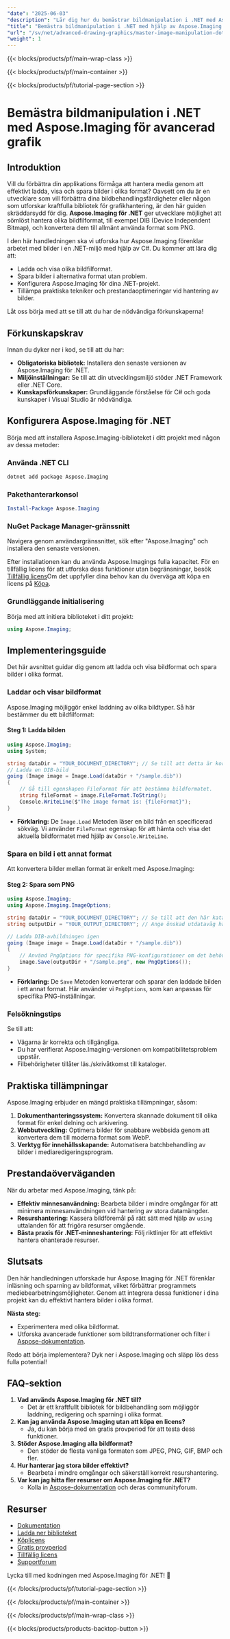 ```yaml
---
"date": "2025-06-03"
"description": "Lär dig hur du bemästrar bildmanipulation i .NET med Aspose.Imaging. Den här guiden behandlar hur man laddar, visar och sparar bilder i olika format med hjälp av C#."
"title": "Bemästra bildmanipulation i .NET med hjälp av Aspose.Imaging för avancerad grafikbehandling"
"url": "/sv/net/advanced-drawing-graphics/master-image-manipulation-dotnet-aspose-imaging/"
"weight": 1
---
```


{{< blocks/products/pf/main-wrap-class >}}

{{< blocks/products/pf/main-container >}}

{{< blocks/products/pf/tutorial-page-section >}}
# Bemästra bildmanipulation i .NET med Aspose.Imaging för avancerad grafik

## Introduktion

Vill du förbättra din applikations förmåga att hantera media genom att effektivt ladda, visa och spara bilder i olika format? Oavsett om du är en utvecklare som vill förbättra dina bildbehandlingsfärdigheter eller någon som utforskar kraftfulla bibliotek för grafikhantering, är den här guiden skräddarsydd för dig. **Aspose.Imaging för .NET** ger utvecklare möjlighet att sömlöst hantera olika bildfilformat, till exempel DIB (Device Independent Bitmap), och konvertera dem till allmänt använda format som PNG.

I den här handledningen ska vi utforska hur Aspose.Imaging förenklar arbetet med bilder i en .NET-miljö med hjälp av C#. Du kommer att lära dig att:
- Ladda och visa olika bildfilformat.
- Spara bilder i alternativa format utan problem.
- Konfigurera Aspose.Imaging för dina .NET-projekt.
- Tillämpa praktiska tekniker och prestandaoptimeringar vid hantering av bilder.

Låt oss börja med att se till att du har de nödvändiga förkunskaperna!

## Förkunskapskrav

Innan du dyker ner i kod, se till att du har:
- **Obligatoriska bibliotek:** Installera den senaste versionen av Aspose.Imaging för .NET.
- **Miljöinställningar:** Se till att din utvecklingsmiljö stöder .NET Framework eller .NET Core.
- **Kunskapsförkunskaper:** Grundläggande förståelse för C# och goda kunskaper i Visual Studio är nödvändiga.

## Konfigurera Aspose.Imaging för .NET

Börja med att installera Aspose.Imaging-biblioteket i ditt projekt med någon av dessa metoder:

### Använda .NET CLI
```bash
dotnet add package Aspose.Imaging
```

### Pakethanterarkonsol
```powershell
Install-Package Aspose.Imaging
```

### NuGet Package Manager-gränssnitt
Navigera genom användargränssnittet, sök efter "Aspose.Imaging" och installera den senaste versionen.

Efter installationen kan du använda Aspose.Imagings fulla kapacitet. För en tillfällig licens för att utforska dess funktioner utan begränsningar, besök [Tillfällig licens](https://purchase.aspose.com/temporary-license/)Om det uppfyller dina behov kan du överväga att köpa en licens på [Köpa](https://purchase.aspose.com/buy).

### Grundläggande initialisering
Börja med att initiera biblioteket i ditt projekt:
```csharp
using Aspose.Imaging;
```

## Implementeringsguide

Det här avsnittet guidar dig genom att ladda och visa bildformat och spara bilder i olika format.

### Laddar och visar bildformat

Aspose.Imaging möjliggör enkel laddning av olika bildtyper. Så här bestämmer du ett bildfilformat:

#### Steg 1: Ladda bilden
```csharp
using Aspose.Imaging;
using System;

string dataDir = "YOUR_DOCUMENT_DIRECTORY"; // Se till att detta är korrekt inställt.
// Ladda en DIB-bild
going (Image image = Image.Load(dataDir + "/sample.dib"))
{
    // Gå till egenskapen FileFormat för att bestämma bildformatet.
    string fileFormat = image.FileFormat.ToString();
    Console.WriteLine($"The image format is: {fileFormat}");
}
```

- **Förklaring:** De `Image.Load` Metoden läser en bild från en specificerad sökväg. Vi använder `FileFormat` egenskap för att hämta och visa det aktuella bildformatet med hjälp av `Console.WriteLine`.

### Spara en bild i ett annat format
Att konvertera bilder mellan format är enkelt med Aspose.Imaging:

#### Steg 2: Spara som PNG
```csharp
using Aspose.Imaging;
using Aspose.Imaging.ImageOptions;

string dataDir = "YOUR_DOCUMENT_DIRECTORY"; // Se till att den här katalogen är korrekt.
string outputDir = "YOUR_OUTPUT_DIRECTORY"; // Ange önskad utdataväg här.

// Ladda DIB-avbildningen igen
going (Image image = Image.Load(dataDir + "/sample.dib"))
{
    // Använd PngOptions för specifika PNG-konfigurationer om det behövs.
    image.Save(outputDir + "/sample.png", new PngOptions());
}
```

- **Förklaring:** De `Save` Metoden konverterar och sparar den laddade bilden i ett annat format. Här använder vi `PngOptions`, som kan anpassas för specifika PNG-inställningar.

### Felsökningstips
Se till att:
- Vägarna är korrekta och tillgängliga.
- Du har verifierat Aspose.Imaging-versionen om kompatibilitetsproblem uppstår.
- Filbehörigheter tillåter läs./skrivåtkomst till kataloger.

## Praktiska tillämpningar
Aspose.Imaging erbjuder en mängd praktiska tillämpningar, såsom:
1. **Dokumenthanteringssystem:** Konvertera skannade dokument till olika format för enkel delning och arkivering.
2. **Webbutveckling:** Optimera bilder för snabbare webbsida genom att konvertera dem till moderna format som WebP.
3. **Verktyg för innehållsskapande:** Automatisera batchbehandling av bilder i mediaredigeringsprogram.

## Prestandaöverväganden
När du arbetar med Aspose.Imaging, tänk på:
- **Effektiv minnesanvändning:** Bearbeta bilder i mindre omgångar för att minimera minnesanvändningen vid hantering av stora datamängder.
- **Resurshantering:** Kassera bildföremål på rätt sätt med hjälp av `using` uttalanden för att frigöra resurser omgående.
- **Bästa praxis för .NET-minneshantering:** Följ riktlinjer för att effektivt hantera ohanterade resurser.

## Slutsats
Den här handledningen utforskade hur Aspose.Imaging för .NET förenklar inläsning och sparning av bildformat, vilket förbättrar programmets mediebearbetningsmöjligheter. Genom att integrera dessa funktioner i dina projekt kan du effektivt hantera bilder i olika format.

**Nästa steg:**
- Experimentera med olika bildformat.
- Utforska avancerade funktioner som bildtransformationer och filter i [Aspose-dokumentation](https://reference.aspose.com/imaging/net/).

Redo att börja implementera? Dyk ner i Aspose.Imaging och släpp lös dess fulla potential!

## FAQ-sektion

1. **Vad används Aspose.Imaging för .NET till?**
   - Det är ett kraftfullt bibliotek för bildbehandling som möjliggör laddning, redigering och sparning i olika format.
2. **Kan jag använda Aspose.Imaging utan att köpa en licens?**
   - Ja, du kan börja med en gratis provperiod för att testa dess funktioner.
3. **Stöder Aspose.Imaging alla bildformat?**
   - Den stöder de flesta vanliga formaten som JPEG, PNG, GIF, BMP och fler.
4. **Hur hanterar jag stora bilder effektivt?**
   - Bearbeta i mindre omgångar och säkerställ korrekt resurshantering.
5. **Var kan jag hitta fler resurser om Aspose.Imaging för .NET?**
   - Kolla in [Aspose-dokumentation](https://reference.aspose.com/imaging/net/) och deras communityforum.

## Resurser
- [Dokumentation](https://reference.aspose.com/imaging/net/)
- [Ladda ner biblioteket](https://releases.aspose.com/imaging/net/)
- [Köplicens](https://purchase.aspose.com/buy)
- [Gratis provperiod](https://releases.aspose.com/imaging/net/)
- [Tillfällig licens](https://purchase.aspose.com/temporary-license/)
- [Supportforum](https://forum.aspose.com/c/imaging/10)

Lycka till med kodningen med Aspose.Imaging för .NET! 🚀

{{< /blocks/products/pf/tutorial-page-section >}}

{{< /blocks/products/pf/main-container >}}

{{< /blocks/products/pf/main-wrap-class >}}

{{< blocks/products/products-backtop-button >}}